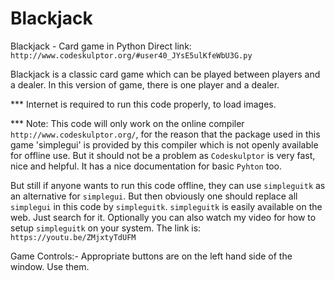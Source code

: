 # Blackjack
Blackjack - Card game in Python
Direct link: `http://www.codeskulptor.org/#user40_JYsE5ulKfeWbU3G.py`

Blackjack is a classic card game which can be played between players and a dealer. In this version of game, there is one player and a dealer.

*** Internet is required to run this code properly, to load images.

*** Note: This code will only work on the online compiler `http://www.codeskulptor.org/`, for the reason that the package used in this game 'simplegui' is provided by this compiler which is not openly available for offline use. But it should not be a problem as `Codeskulptor` is very fast, nice and helpful. It has a nice documentation for basic `Pyhton` too.

But still if anyone wants to run this code offline, they can use `simpleguitk` as an alternative for `simplegui`. But then obviously one should replace all `simplegui` in this code by `simpleguitk`. `simpleguitk` is easily available on the web. Just search for it. Optionally you can also watch my video for how to setup `simpleguitk` on your system. The link is: `https://youtu.be/ZMjxtyTdUFM`

Game Controls:- Appropriate buttons are on the left hand side of the window. Use them.
